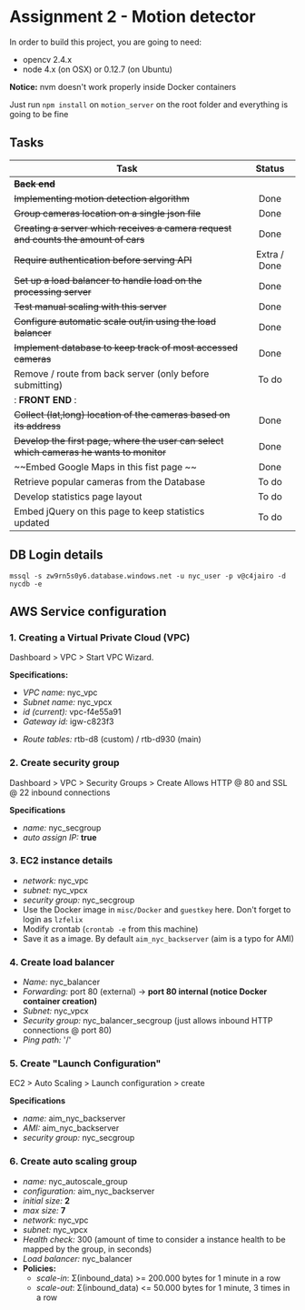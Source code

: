 # Assignment 2 - Motion detector

In order to build this project, you are going to need:

- opencv 2.4.x
- node 4.x (on OSX) or 0.12.7 (on Ubuntu)

**Notice:** nvm doesn't work properly inside Docker containers

Just run ```npm install``` on ```motion_server``` on the root folder and
everything is going to be fine


## Tasks

| Task           | Status         |
|----------------|:----------------:|
| **~~Back end~~**                      |
| ~~Implementing motion detection algorithm~~     | Done |
| ~~Group cameras location on a single j​son​ file~~ | Done |
| ~~Creating a server which receives a camera request and counts the amount of cars~~ | Done |
| ~~Require authentication before serving API~~ | Extra / Done |
| ~~Set up a load balancer to handle load on the processing server~~| Done |
| ~~Test manual scaling with this server~~ | Done |
| ~~Configure automatic scale out/in using the load balancer~~ | Done |
| ~~Implement database to keep track of most accessed cameras~~ | Done |
| Remove / route from back server (only before submitting)| To do |
|: **FRONT END** :|
| ~~Collect (lat,long) location of the cameras based on its address~~ | Done |
| ~~Develop the first page, where the user can select which cameras he wants to monitor~~ | Done |
| ~~Embed Google Maps in this fist page ~~ | Done |
| Retrieve popular cameras from the Database | To do |
| Develop statistics page layout |To do |
| Embed jQuery on this page to keep statistics updated |To do |

## DB Login details
```mssql -s zw9rn5s0y6.database.windows.net -u nyc_user -p v@c4jairo -d nycdb -e```

## AWS Service configuration

### 1. Creating a Virtual Private Cloud (VPC)

Dashboard > VPC > Start VPC Wizard.

**Specifications:**

+ *VPC name:* nyc_vpc
+ *Subnet name:* nyc_vpcx
+ *id (current):* vpc-f4e55a91
+ *Gateway id:* igw-c823f3
* *Route tables:* rtb-d8 (custom) / rtb-d930 (main)

### 2. Create security group

Dashboard > VPC > Security Groups > Create
Allows HTTP @ 80 and SSL @ 22 inbound connections

**Specifications**

+ *name:* nyc_secgroup
+ *auto assign IP:* **true**

### 3. EC2 instance details

+ *network:* nyc_vpc
+ *subnet:* nyc_vpcx
+ *security group:* nyc_secgroup
+ Use the Docker image in ```misc/Docker``` and ```guestkey``` here. Don't forget to login as ```lzfelix```
+ Modify crontab (```crontab -e``` from this machine)
+ Save it as a image. By default ```aim_nyc_backserver``` (aim is a typo for AMI)

### 4. Create load balancer

+ *Name:* nyc_balancer
+ *Forwarding:* port 80 (external) -> **port 80 internal (notice Docker container creation)**
+ *Subnet:* nyc_vpcx
+ *Security group:* nyc_balancer_secgroup (just allows inbound HTTP connections @ port 80)
+ *Ping path:* '/'

### 5. Create "Launch Configuration"

EC2 > Auto Scaling > Launch configuration > create

**Specifications**
+ *name:* aim_nyc_backserver
+ *AMI:* aim_nyc_backserver
+ *security group:* nyc_secgroup

### 6. Create auto scaling group

+ *name:* nyc_autoscale_group
+ *configuration:* aim_nyc_backserver
+ *initial size:* **2**
+ *max size:* **7**
+ *network:* nyc_vpc
+ *subnet:* nyc_vpcx
+ *Health check:* 300 (amount of time to consider a instance health to be mapped by the group, in seconds)
+ *Load balancer:* nyc_balancer
+ **Policies:**
    + *scale-in*: Σ(inbound_data) >= 200.000 bytes for 1 minute in a row
    + *scale-out*: Σ(inbound_data) <= 50.000 bytes for 1 minute, 3 times in a row